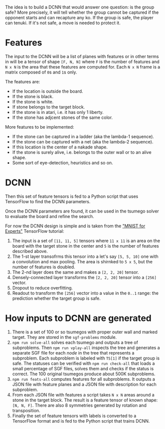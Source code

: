 The idea is to build a DCNN that would answer one question:
is the group safe? More precisely, it will tell whether
the group cannot be captured if the opponent starts
and can recapture any ko. If the group is safe, the player
can tenuki. If it's not safe, a move is needed to protect it.

# Features

The input to the DCNN will be a list of planes with features
or in other terms in will be a tensor of shape `[F, N, N]`
where `F` is the number of features and `N x N` is the area
that these features are computed for. Each `N x N` frame is
a matrix composed of `0`s and `1`s only.

The features are:

- If the location is outside the board.
- If the stone is black.
- If the stone is white.
- If stone belongs to the target block.
- If the stone is in atari, i.e. it has only 1 liberty.
- If the stone has adjcent stones of the same color.

More features to be implemented:

- If the stone can be captured in a ladder (aka the lambda-1 sequence).
- If the stone can be captured with a net (aka the lambda-2 sequence).
- If this location is the center of a nakade shape.
- If the stone is surely alive, i.e. belongs to the outer wall or to an alive shape.
- Some sort of eye-detection, heuristics and so on.

# DCNN

Then this set of feature tensors is fed to a Python script that
uses TensorFlow to find the DCNN parameters.

Once the DCNN parameters are found, it can be used in the tsumego
solver to evaluate the board and refine the search.

For now the DCNN design is simple and is taken from the ["MNIST for Experts"](https://www.tensorflow.org/get_started/mnist/pros) TensorFlow tutorial:

1. The input is a set of `[11, 11, 5]` tensors where `11 x 11` is an area on the board with the target stone in the center and `5` is the number of features described above.
2. The 1-st layer transofrms this tensor into a let's say `[5, 5, 10]` one with a convolution and max pooling. The area is shirnked to `5 x 5`, but the number of features is doubled.
3. The 2-nd layer does the same and makes a `[2, 2, 20]` tensor.
4. Densely-connected layer transforms the `[2, 2, 20]` tensor into a `[256]` vector.
5. Dropout to reduce overfitting.
6. Readout to transform the `[256]` vector into a value in the `0..1` range: the prediction whether the target group is safe.

# How inputs to DCNN are generated

1. There is a set of 100 or so tsumegos with proper outer wall and marked target. They are stored in the `sgf-problems` module.
2. `npm run solve-all` solves each tsumego and outputs a tree of subproblems. Then `npm run vplay-all` inspects the tree and generates a separate SGF file for each _node_ in the tree that represents a subproblem. Each subproblem is labeled with `TS[1]` if the target group is safe. The statuses can be verified with `npm run check-all` that loads a small percentage of SGF files, solves them and checks if the status is correct. The 100 original tsumegos produce about 500K subproblems.
3. `npm run feats-all` computes features for all subproblems. It outputs a JSON file with feature planes and a JSON file with description for each subproblem.
4. From each JSON file with features a script takes `N x N` areas around a stone in the target block. The result is a feature tensor of known shape: `[N, N, F]`. There are also 8 symmetries generated by rotation and transposition.
5. Finally the set of feature tensors with labels is converted to a TensorFlow format and is fed to the Python script that trains DCNN.
